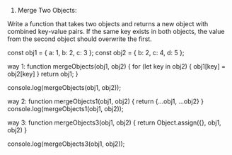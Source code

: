 1. Merge Two Objects: 

Write a function that takes two objects and returns a new object with combined key-value pairs. 
If the same key exists in both objects, the value from the second object should overwrite the first. 

const obj1 = { a: 1, b: 2, c: 3 };
const obj2 = { b: 2, c: 4, d: 5 };

way 1: 
function mergeObjects(obj1, obj2) {
    for (let key in obj2) {
        obj1[key] = obj2[key]
    }
    return obj1;
}

console.log(mergeObjects(obj1, obj2));

way 2: 
function mergeObjects1(obj1, obj2) {
    return {...obj1, ...obj2}
}
console.log(mergeObjects1(obj1, obj2));

way 3: 
function mergeObjects3(obj1, obj2) {
    return Object.assign({}, obj1, obj2)
}

console.log(mergeObjects3(obj1, obj2));